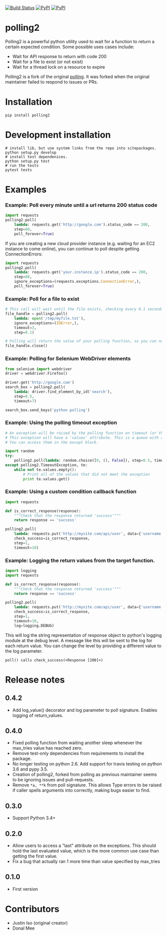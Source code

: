 [![Build Status](https://travis-ci.org/ddmee/polling2.svg?branch=master)](https://travis-ci.org/ddmee/polling2)
[![PyPI](https://img.shields.io/pypi/dm/polling2.svg)]()
[![PyPI](https://img.shields.io/pypi/v/polling2.svg)]()

polling2
=============

Polling2 is a powerful python utility used to wait for a function to return a certain expected condition.
Some possible uses cases include:

- Wait for API response to return with code 200
- Wait for a file to exist (or not exist)
- Wait for a thread lock on a resource to expire

Polling2 is a fork of the original [polling](https://github.com/justiniso/polling). It was forked when the original maintainer failed to respond to issues or PRs. 

# Installation

```
pip install polling2
```

# Development installation

```
# install lib, but use system links from the repo into sitepackages.
python setup.py develop
# install test dependenices.
python setup.py test
# run the tests
pytest tests
```

# Examples

### Example: Poll every minute until a url returns 200 status code

```python
import requests
polling2.poll(
    lambda: requests.get('http://google.com').status_code == 200,
    step=60,
    poll_forever=True)
```

If you are creating a new cloud provider instance (e.g. waiting for an EC2 instance to come online), you can continue to poll despite getting ConnectionErrors:

```python
import requests
polling2.poll(
    lambda: requests.get('your.instance.ip').status_code == 200,
    step=60,
    ignore_exceptions=(requests.exceptions.ConnectionError,),
    poll_forever=True)
```

### Example: Poll for a file to exist

```python
# This call will wait until the file exists, checking every 0.1 seconds and stopping after 3 seconds have elapsed
file_handle = polling2.poll(
    lambda: open('/tmp/myfile.txt'),
    ignore_exceptions=(IOError,),
    timeout=3,
    step=0.1)

# Polling will return the value of your polling function, so you can now interact with it
file_handle.close()
```
    
### Example: Polling for Selenium WebDriver elements

```python
from selenium import webdriver
driver = webdriver.Firefox()

driver.get('http://google.com')
search_box = polling2.poll(
    lambda: driver.find_element_by_id('search'),
    step=0.5,
    timeout=7)

search_box.send_keys('python polling')
```

### Example: Using the polling timeout exception

```python
# An exception will be raised by the polling function on timeout (or the maximum number of calls is exceeded).
# This exception will have a 'values' attribute. This is a queue with all values that did not meet the condition.
# You can access them in the except block.

import random
try:
    polling2.poll(lambda: random.choice([0, (), False]), step=0.5, timeout=1)
except polling2.TimeoutException, te:
    while not te.values.empty():
        # Print all of the values that did not meet the exception
        print te.values.get()
```


### Example: Using a custom condition callback function

```python
import requests

def is_correct_response(response):
    """Check that the response returned 'success'"""
    return response == 'success'

polling2.poll(
    lambda: requests.put('http://mysite.com/api/user', data={'username': 'Jill'},
    check_success=is_correct_response,
    step=1,
    timeout=10)
```

### Example: Logging the return values from the target function.

```python
import logging
import requests

def is_correct_response(response):
    """Check that the response returned 'success'"""
    return response == 'success'

polling2.poll(
    lambda: requests.put('http://mysite.com/api/user', data={'username': 'Jill'},
    check_success=is_correct_response,
    step=1,
    timeout=10,
    log=logging.DEBUG)
```

This will log the string representation of response object to python's logging module at the debug level.
A message like this will be sent to the log for each return value. You can change the level by providing
a different value to the log parameter.

```
poll() calls check_success(<Response [200]>)
```

# Release notes

## 0.4.2
- Add log_value() decorator and log parameter to poll signature. Enables logging of return_values.

## 0.4.0
- Fixed polling function from waiting another sleep whenever the max_tries value has reached zero.
- Remove test-only dependencies from requirements to install the package.
- No longer testing on python 2.6. Add support for travis testing on python 3.6 and pypy 3.5.
- Creation of polling2, forked from polling as previous maintainer seems to be ignoring issues and pull-requests.
- Remove ```*a, **k``` from poll signature. This allows Type errors to be raised if caller spells arguments into correctly, making bugs easier to find.

## 0.3.0

- Support Python 3.4+

## 0.2.0

- Allow users to access a "last" attribute on the exceptions. This should hold the last evaluated value, which is the more common use case than getting the first value. 
- Fix a bug that actually ran 1 more time than value specified by max_tries

## 0.1.0

- First version

# Contributors
- Justin Iso (original creator)
- Donal Mee